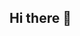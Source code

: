 ## Hi there 👋

<!--
**fnietoa/fnietoa** is a ✨ _special_ ✨ repository because its `README.md` (this file) appears on your GitHub profile.

Here are some ideas to get you started:

- 🌱 I’m currently learning computer science in Universidad Nacional de Colombia.
- 👯 I’m looking to collaborate on programming!
- 🤔 I’m looking for help with study!
-->

